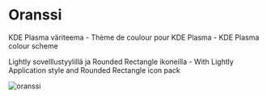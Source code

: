 # Oranssi
KDE Plasma väriteema - Thème de coulour pour KDE Plasma - KDE Plasma colour scheme

Lightly sovelllustyylillä ja Rounded Rectangle ikoneilla - With Lightly Application style and Rounded Rectangle icon pack

![oranssi](https://user-images.githubusercontent.com/73434605/153762398-0b0dedb1-d751-42a6-96ca-f964c48a66a5.png)
